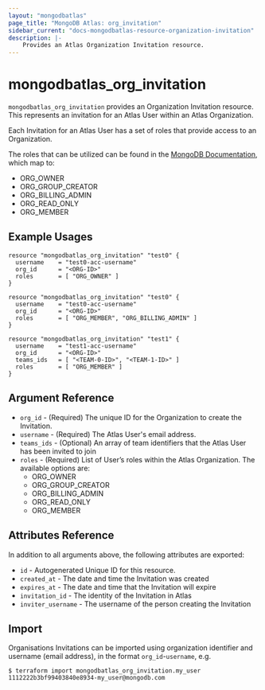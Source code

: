 ```yaml
---
layout: "mongodbatlas"
page_title: "MongoDB Atlas: org_invitation"
sidebar_current: "docs-mongodbatlas-resource-organization-invitation"
description: |-
    Provides an Atlas Organization Invitation resource.
---
```


# mongodbatlas_org_invitation

`mongodbatlas_org_invitation` provides an Organization Invitation resource. This represents an invitation for an Atlas User within an Atlas Organization.

Each Invitation for an Atlas User has a set of roles that provide access to an Organization.

The roles that can be utilized can be found in the [MongoDB Documentation](https://docs.atlas.mongodb.com/reference/user-roles/#organization-roles), which map to:

* ORG_OWNER
* ORG_GROUP_CREATOR
* ORG_BILLING_ADMIN
* ORG_READ_ONLY
* ORG_MEMBER

## Example Usages

```hcl
resource "mongodbatlas_org_invitation" "test0" {
  username    = "test0-acc-username"
  org_id      = "<ORG-ID>"
  roles       = [ "ORG_OWNER" ]
}
```

```hcl
resource "mongodbatlas_org_invitation" "test0" {
  username    = "test0-acc-username"
  org_id      = "<ORG-ID>"
  roles       = [ "ORG_MEMBER", "ORG_BILLING_ADMIN" ]
}
```

```hcl
resource "mongodbatlas_org_invitation" "test1" {
  username    = "test1-acc-username"
  org_id      = "<ORG-ID>"
  teams_ids   = [ "<TEAM-0-ID>", "<TEAM-1-ID>" ]
  roles       = [ "ORG_MEMBER" ]
}
```

## Argument Reference

* `org_id` - (Required) The unique ID for the Organization to create the Invitation.
* `username` - (Required) The Atlas User's email address.
* `teams_ids` - (Optional) An array of team identifiers that the Atlas User has been invited to join
* `roles` - (Required) 	List of User’s roles within the Atlas Organization. The available options are:
  * ORG_OWNER
  * ORG_GROUP_CREATOR
  * ORG_BILLING_ADMIN
  * ORG_READ_ONLY
  * ORG_MEMBER

## Attributes Reference

In addition to all arguments above, the following attributes are exported:

* `id` - Autogenerated Unique ID for this resource.
* `created_at` - The date and time the Invitation was created
* `expires_at` - The date and time that the Invitation will expire
* `invitation_id` - The identity of the Invitation in Atlas
* `inviter_username` - The username of the person creating the Invitation

## Import

Organisations Invitations can be imported using organization identifier and username (email address), in the format `org_id`-`username`, e.g.

```
$ terraform import mongodbatlas_org_invitation.my_user 1112222b3bf99403840e8934-my_user@mongodb.com
```
